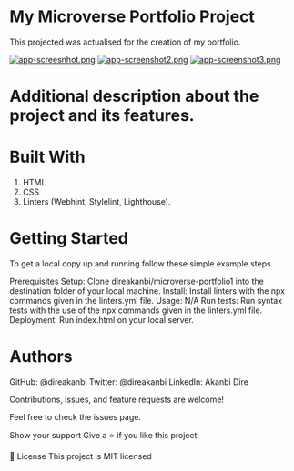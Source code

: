 # My Microverse Portfolio Project
 This projected was actualised for the creation of my portfolio.

[![app-screesnhot.png](https://i.postimg.cc/TPNFw0Zr/app-screesnhot.png)](https://postimg.cc/t1P2v3RT)
[![app-screenshot2.png](https://i.postimg.cc/VvdPF6Cb/app-screenshot2.png)](https://postimg.cc/Fk56rhG9)
[![app-screenshot3.png](https://i.postimg.cc/J72Lzbf3/app-screenshot3.png)](https://postimg.cc/LhL7yZ6h)

# Additional description about the project and its features.

# Built With
  1. HTML
  2. CSS
  3. Linters (Webhint, Stylelint, Lighthouse).

# Getting Started

To get a local copy up and running follow these simple example steps.

Prerequisites
Setup: Clone direakanbi/microverse-portfolio1 into the destination folder of your local machine.
Install: Install linters with the npx commands given in the linters.yml file.
Usage: N/A
Run tests: Run syntax tests with the use of the npx commands given in the linters.yml file.
Deployment: Run index.html on your local server.

# Authors

GitHub: @direakanbi
Twitter: @direakanbi
LinkedIn: Akanbi Dire

Contributions, issues, and feature requests are welcome!

Feel free to check the issues page.

Show your support
Give a ⭐️ if you like this project!

📝 License
This project is MIT licensed